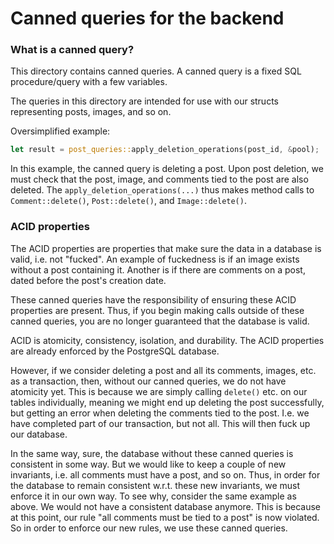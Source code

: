 # Canned queries for the backend

### What is a canned query?
This directory contains canned queries. A canned query is a fixed SQL procedure/query with a few variables.

The queries in this directory are intended for use with our structs representing posts, images, and so on. 

Oversimplified example:

```Rust
let result = post_queries::apply_deletion_operations(post_id, &pool);
```

In this example, the canned query is deleting a post. Upon post deletion, we must check that the post,
image, and comments tied to the post are also deleted. The `apply_deletion_operations(...)` thus makes
method calls to `Comment::delete()`, `Post::delete()`, and `Image::delete()`.

### ACID properties
The ACID properties are properties that make sure the data in a database is valid, i.e. not "fucked". An 
example of fuckedness is if an image exists without a post containing it. Another is if there are comments
on a post, dated before the post's creation date.

These canned queries have the responsibility of ensuring these ACID properties are present. Thus, if you
begin making calls outside of these canned queries, you are no longer guaranteed that the database is valid.

ACID is atomicity, consistency, isolation, and durability. The ACID properties are already enforced
by the PostgreSQL database.

However, if we consider deleting a post and all its comments, images, etc. as a 
transaction, then, without our canned queries, we do not have atomicity yet. This is because we are simply 
calling `delete()` etc. on our tables individually, meaning we might end up deleting the post successfully,
but getting an error when deleting the comments tied to the post. I.e. we have completed part of our transaction,
but not all. This will then fuck up our database.

In the same way, sure, the database without these canned queries is consistent in some way. But we would like
to keep a couple of new invariants, i.e. all comments must have a post, and so on. Thus, in order for the database
to remain consistent w.r.t. these new invariants, we must enforce it in our own way. To see why, consider the 
same example as above. We would not have a consistent database anymore. This is because at this point, our rule 
"all comments must be tied to a post" is now violated. So in order to enforce our new rules, we use these canned queries.
